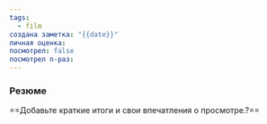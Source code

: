 ```yaml
---
tags:
  - film
создана заметка: "{{date}}"
личная оценка: 
посмотрел: false
посмотрел n-раз:
---
```

### Резюме
==Добавьте краткие итоги и свои впечатления о просмотре.?==
